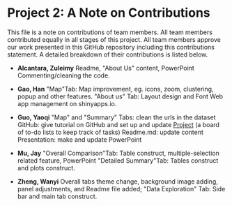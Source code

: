 # Project 2: A Note on Contributions

This file is a note on contributions of team members. All team members contributed equally in all stages of this project. All team members approve our work presented in this GitHub repository including this contributions statement. A detailed breakdown of their contributions is listed below.

+ **Alcantara, Zuleimy**
Readme,  "About Us" content, PowerPoint
Commenting/cleaning the code.

+ **Gao, Han**
"Map"Tab: Map improvement, eg. icons, zoom, clustering, popup and other features.
"About us" Tab: Layout design and Font
Web app management on shinyapps.io.


+ **Guo, Yaoqi**
"Map" and "Summary" Tabs: clean the urls in the dataset
GitHub: give tutorial on GitHub and set up and update [Project](https://github.com/TZstatsADS/Fall2018-Project2-sec2proj2_grp4/projects/1) (a board of to-do lists to keep track of tasks)
Readme.md: update content
Presentation: make and update PowerPoint

+ **Mu, Jay**
"Overall Comparison"Tab: Table construct, multiple-selection related feature, PowerPoint
"Detailed Summary"Tab: Tables construct and plots construct.


+ **Zheng, Wanyi**
Overall tabs theme change, background image adding, panel adjustments, and Readme file added; 
"Data Exploration" Tab: Side bar and main tab construct.
